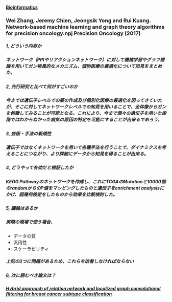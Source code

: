 #### [Bioinformatics](http://inoue0426.me/Bioinformatics)

### Wei Zhang, Jeremy Chien, Jeongsik Yong and Rui Kuang. Network-based machine learning and graph theory algorithms for precision oncology.npj Precision Oncology (2017)

##### 1, どういう内容か
##### ネットワーク（PPIやリアクションネットワーク）に対して機械学習やグラフ理論を用いてガン特異的なメカニズム、個別医療の最適化について知見をまとめた。
##### 2, 先行研究と比べて何がすごいのか
##### 今までは遺伝子レベルでの薬の作成及び個別化医療の最適化を図ってきていたが、そこに対してネットワークレベルでの知見を用いることで、全体像からガンを俯瞰してみることが可能となる。これにより、今まで個々の遺伝子を用いた段階ではわからなかった病気の原因の特定を可能にすることが出来るであろう。
##### 3, 技術・手法の新規性
##### 遺伝子ではなくネットワークを用いて各種手法を行うことで、ダイナミクスを考えることにつながり、より詳細にデータから知見を得ることが出来る。
##### 4, どうやって有効だと検証したか
##### KEGG Pathwayのネットワークを作成し、これにTCGAのMutationと10000個のrandomからのP値をマッピングしたものと遺伝子をenrichment analysisにかけ、超幾何検定をしたものから効果を比較検討した。
##### 5, 議論はあるか
##### 実際の現場で使う場合、

- データの質 
- 汎用性
- スケーラビリティ

##### 上記の3つに問題があるため、これらを改善しなければならない
##### 6, 次に読むべき論文は？
##### [Hybrid approach of relation network and localized graph convolutional filtering for breast cancer subtype classification](https://arxiv.org/abs/1711.05859)